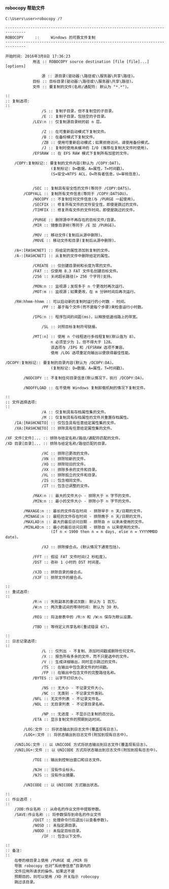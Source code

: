#### robocopy 帮助文件

	C:\Users\user>robocopy /?

	-------------------------------------------------------------------------------
	ROBOCOPY     ::     Windows 的可靠文件复制
	-------------------------------------------------------------------------------

	开始时间: 2016年3月8日 17:36:23
				用法 :: ROBOCOPY source destination [file [file]...] [options]

					源 :: 源目录(驱动器:\路径或\\服务器\共享\路径)。
				目标 :: 目标目录(驱动器:\路径或\\服务器\共享\路径)。
				文件 :: 要复制的文件(名称/通配符: 默认为 "*.*")。

	::
	:: 复制选项:
	::
					/S :: 复制子目录，但不复制空的子目录。
					/E :: 复制子目录，包括空的子目录。
				/LEV:n :: 仅复制源目录树的前 n 层。

					/Z :: 在可重新启动模式下复制文件。
					/B :: 在备份模式下复制文件。
					/ZB :: 使用可重新启动模式；如果拒绝访问，请使用备份模式。
					/J :: 复制时使用未缓冲的 I/O (推荐在复制大文件时使用)。
				/EFSRAW :: 在 EFS RAW 模式下复制所有加密的文件。

		/COPY:复制标记:: 要复制的文件内容(默认为 /COPY:DAT)。
						(复制标记: D=数据，A=属性，T=时间戳)。
						(S=安全=NTFS ACL，O=所有者信息，U=审核信息)。


				/SEC :: 复制具有安全性的文件(等同于 /COPY:DATS)。
			/COPYALL :: 复制所有文件信息(等同于 /COPY:DATSOU)。
				/NOCOPY :: 不复制任何文件信息(与 /PURGE 一起使用)。
				/SECFIX :: 修复所有文件的文件安全性，即使是跳过的文件。
				/TIMFIX :: 修复所有文件的文件时间，即使是跳过的文件。

				/PURGE :: 删除源中不再存在的目标文件/目录。
				/MIR :: 镜像目录树(等同于 /E 加 /PURGE)。

				/MOV :: 移动文件(复制后从源中删除)。
				/MOVE :: 移动文件和目录(复制后从源中删除)。

		/A+:[RASHCNET] :: 将给定的属性添加到复制的文件。
		/A-:[RASHCNET] :: 从复制的文件中删除给定的属性。

				/CREATE :: 仅创建目录树和长度为零的文件。
				/FAT :: 仅使用 8.3 FAT 文件名创建目标文件。
				/256 :: 关闭超长路径(> 256 个字符)支持。

				/MON:n :: 监视源；发现多于 n 个更改时再次运行。
				/MOT:m :: 监视源；如果更改，在 m 分钟时间后再次运行。

		/RH:hhmm-hhmm :: 可以启动新的复制时运行的小时数 - 时间。
					/PF :: 基于每个文件(而不是每个步骤)来检查运行小时数。

				/IPG:n :: 程序包间的间距(ms)，以释放低速线路上的带宽。

					/SL :: 对照目标复制符号链接。

				/MT[:n] :: 使用 n 个线程进行多线程复制(默认值为 8)。
						n 必须至少为 1，但不得大于 128。
						该选项与 /IPG 和 /EFSRAW 选项不兼容。
						使用 /LOG 选项重定向输出以便获得最佳性能。

	/DCOPY:复制标记:: 要复制的目录内容(默认为 /DCOPY:DA)。
						(复制标记: D=数据，A=属性，T=时间戳)。

			/NODCOPY :: 不复制任何目录信息(默认情况下，执行 /DCOPY:DA)。

			/NOOFFLOAD :: 在不使用 Windows 复制卸载机制的情况下复制文件。

	::
	:: 文件选择选项:
	::
					/A :: 仅复制具有存档属性集的文件。
					/M :: 仅复制具有存档属性的文件并重置存档属性。
		/IA:[RASHCNETO] :: 仅包含具有任意给定属性集的文件。
		/XA:[RASHCNETO] :: 排除具有任意给定属性集的文件。

	/XF 文件[文件]... :: 排除与给定名称/路径/通配符匹配的文件。
	/XD 目录[目录]... :: 排除与给定名称/路径匹配的目录。

					/XC :: 排除已更改的文件。
					/XN :: 排除较新的文件。
					/XO :: 排除较旧的文件。
					/XX :: 排除多余的文件和目录。
					/XL :: 排除孤立的文件和目录。
					/IS :: 包含相同文件。
					/IT :: 包含已调整的文件。

				/MAX:n :: 最大的文件大小 - 排除大于 n 字节的文件。
				/MIN:n :: 最小的文件大小 - 排除小于 n 字节的文件。

			/MAXAGE:n :: 最长的文件存在时间 - 排除早于 n 天/日期的文件。
			/MINAGE:n :: 最短的文件存在时间 - 排除晚于 n 天/日期的文件。
			/MAXLAD:n :: 最大的最后访问日期 - 排除自 n 以来未使用的文件。
			/MINLAD:n :: 最小的最后访问日期 - 排除自 n 以来使用的文件。
						(If n < 1900 then n = n days, else n = YYYYMMDD date)。

					/XJ :: 排除接合点。(默认情况下通常包括)。

				/FFT :: 假设 FAT 文件时间(2 秒粒度)。
				/DST :: 弥补 1 小时的 DST 时间差。

				/XJD :: 排除目录的接合点。
				/XJF :: 排除文件的接合点。

	::
	:: 重试选项:
	::
				/R:n :: 失败副本的重试次数: 默认为 1 百万。
				/W:n :: 两次重试间的等待时间: 默认为 30 秒。

				/REG :: 将注册表中的 /R:n 和 /W:n 保存为默认设置。

				/TBD :: 等待定义共享名称(重试错误 67)。

	::
	:: 日志记录选项:
	::
					/L :: 仅列出 - 不复制、添加时间戳或删除任何文件。
					/X :: 报告所有多余的文件，而不只是选中的文件。
					/V :: 生成详细输出，同时显示跳过的文件。
					/TS :: 在输出中包含源文件的时间戳。
					/FP :: 在输出中包含文件的完整路径名称。
				/BYTES :: 以字节打印大小。

					/NS :: 无大小 - 不记录文件大小。
					/NC :: 无类别 - 不记录文件类别。
				/NFL :: 无文件列表 - 不记录文件名。
				/NDL :: 无目录列表 - 不记录目录名称。

					/NP :: 无进度 - 不显示已复制的百分比。
				/ETA :: 显示复制文件的预期到达时间。

			/LOG:文件 :: 将状态输出到日志文件(覆盖现有日志)。
			/LOG+:文件 :: 将状态输出到日志文件(附加到现有日志中)。

		/UNILOG:文件 :: 以 UNICODE 方式将状态输出到日志文件(覆盖现有日志)。
		/UNILOG+:文件 :: 以 UNICODE 方式将状态输出到日志文件(附加到现有日志中)。

				/TEE :: 输出到控制台窗口和日志文件。

				/NJH :: 没有作业标头。
				/NJS :: 没有作业摘要。

			/UNICODE :: 以 UNICODE 方式输出状态。

	::
	:: 作业选项 :
	::
		/JOB:作业名称 :: 从命名的作业文件中提取参数。
		/SAVE:作业名称 :: 将参数保存到命名的作业文件
				/QUIT :: 处理命令行后退出(以查看参数)。
				/NOSD :: 未指定源目录。
				/NODD :: 未指定目标目录。
					/IF :: 包含以下文件。

	::
	:: 备注:
	::
		在卷的根目录上使用 /PURGE 或 /MIR 将
		导致 robocopy 也对“系统卷信息”目录内的
		文件应用所请求的操作。如果这不是
		预期目的，则可以使用 /XD 开关指示 robocopy
		跳过该目录。